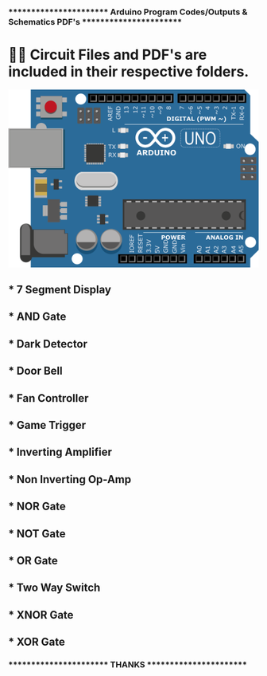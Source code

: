 ### ********************** Arduino Program Codes/Outputs & Schematics PDF's **********************
# 🔋📁 Circuit Files and PDF's are included in their respective folders.
![banner](/arduino.png) 
<br/>
## * 7 Segment Display
## * AND Gate
## * Dark Detector
## * Door Bell
## * Fan Controller
## * Game Trigger
## * Inverting Amplifier
## * Non Inverting Op-Amp
## * NOR Gate
## * NOT Gate
## * OR Gate
## * Two Way Switch
## * XNOR Gate
## * XOR Gate

### ********************** THANKS **********************
